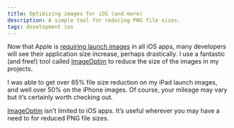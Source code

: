 ```yaml
---
title: Optimizing images for iOS (and more)
description: A simple tool for reducing PNG file sizes.
tags: development ios
---
```


Now that Apple is [requiring launch images](http://developer.apple.com/library/ios/#documentation/userexperience/conceptual/mobilehig/IconsImages/IconsImages.html) in all iOS apps, many developers will see their application size increase, perhaps drastically. I use a fantastic (and free!) tool called [ImageOptim](http://imageoptim.com/) to reduce the size of the images in my projects.

I was able to get over 65% file size reduction on my iPad launch images, and well over 50% on the iPhone images. Of course, your mileage may vary but it’s certainly worth checking out.

[ImageOptim](http://imageoptim.com/) isn’t limited to iOS apps. It’s useful wherever you may have a need to for reduced PNG file sizes.
